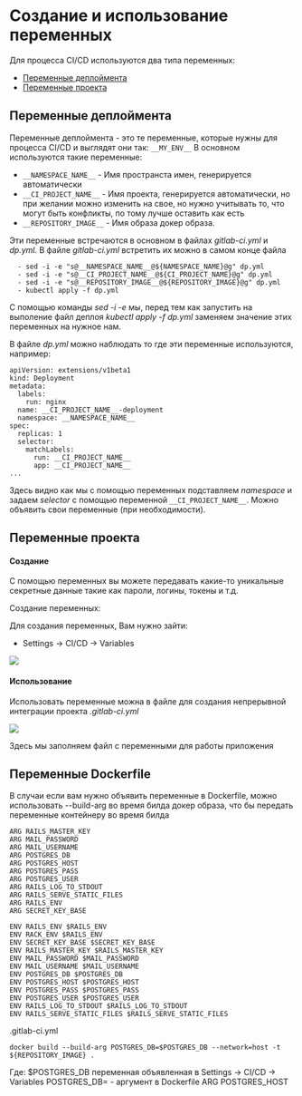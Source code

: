 # Создание и использование переменных

Для процесса CI/CD используются два типа переменных:

* [Переменные деплоймента](VARIABLES.MD#переменные-деплоймента)
* [Переменные проекта](VARIABLES.MD#переменные-проекта)


## Переменные деплоймента
Переменные деплоймента - это те переменные, которые нужны для процесса CI/CD и выглядят они так: `__MY_ENV__`
В основном используются такие переменные:

- `__NAMESPACE_NAME__` - Имя пространста имен, генерируется автоматически
- `__CI_PROJECT_NAME__` - Имя проекта, генерируется автоматически, но при желании можно изменить на свое, но нужно учитывать то, что могут быть конфликты, по тому лучше оставить как есть
- `__REPOSITORY_IMAGE__` - Имя образа докер образа.

Эти переменные встречаются в основном в файлах *gitlab-ci.yml* и *dp.yml*. В файле *gitlab-ci.yml* встретить их можно в самом конце файла
```
  - sed -i -e "s@__NAMESPACE_NAME__@${NAMESPACE_NAME}@g" dp.yml
  - sed -i -e "s@__CI_PROJECT_NAME__@${CI_PROJECT_NAME}@g" dp.yml
  - sed -i -e "s@__REPOSITORY_IMAGE__@${REPOSITORY_IMAGE}@g" dp.yml
  - kubectl apply -f dp.yml
```
С помощью команды *sed -i -e* мы, перед тем как запустить на выполение файл деплоя *kubectl apply -f dp.yml* заменяем значение этих переменных на нужное нам.

В файле *dp.yml* можно наблюдать то где эти переменные используются, например:

```
apiVersion: extensions/v1beta1
kind: Deployment
metadata:
  labels:
    run: nginx
  name: __CI_PROJECT_NAME__-deployment
  namespace: __NAMESPACE_NAME__
spec:
  replicas: 1
  selector:
    matchLabels:
      run: __CI_PROJECT_NAME__
      app: __CI_PROJECT_NAME__
...
```
Здесь видно как мы с помощью переменных подставляем *namespace* и задаем *selector* с помощью переменной `__CI_PROJECT_NAME__`. Можно объявить свои переменные  (при необходимости).

## Переменные проекта
#### Создание
С помощью переменных вы можете передавать какие-то уникальные секретные данные такие как пароли, логины, токены и т.д.

Создание переменных:

Для создания переменных, Вам нужно зайти:

- Settings → CI/CD → Variables

![](http://i.piccy.info/i9/8288006e59ac1bbd6578992059ff9551/1570102250/99038/1333933/variables.png)

#### Использование

Использовать переменные можна в файле для создания непрерывной интеграции проекта *.gitlab-ci.yml*

![](http://i.piccy.info/i9/c99bd746508325c216cf6aaf47a965fe/1570102688/62377/1333933/Snymok_ekrana_ot_2019_10_03_14_35_53.png)

Здесь мы заполняем файл с переменными для работы приложения


## Переменные Dockerfile

В случаи если вам нужно объявить переменные в Dockerfile, можно использовать --build-arg во время билда докер образа, что бы передать переменные контейнеру во время билда

```
ARG RAILS_MASTER_KEY
ARG MAIL_PASSWORD
ARG MAIL_USERNAME
ARG POSTGRES_DB
ARG POSTGRES_HOST
ARG POSTGRES_PASS
ARG POSTGRES_USER
ARG RAILS_LOG_TO_STDOUT
ARG RAILS_SERVE_STATIC_FILES
ARG RAILS_ENV
ARG SECRET_KEY_BASE

ENV RAILS_ENV $RAILS_ENV
ENV RACK_ENV $RAILS_ENV
ENV SECRET_KEY_BASE $SECRET_KEY_BASE
ENV RAILS_MASTER_KEY $RAILS_MASTER_KEY
ENV MAIL_PASSWORD $MAIL_PASSWORD
ENV MAIL_USERNAME $MAIL_USERNAME
ENV POSTGRES_DB $POSTGRES_DB
ENV POSTGRES_HOST $POSTGRES_HOST
ENV POSTGRES_PASS $POSTGRES_PASS
ENV POSTGRES_USER $POSTGRES_USER
ENV RAILS_LOG_TO_STDOUT $RAILS_LOG_TO_STDOUT
ENV RAILS_SERVE_STATIC_FILES $RAILS_SERVE_STATIC_FILES
```

.gitlab-ci.yml

```
docker build --build-arg POSTGRES_DB=$POSTGRES_DB --network=host -t ${REPOSITORY_IMAGE} .
```

Где:
$POSTGRES_DB переменная объявленная в  Settings → CI/CD → Variables
POSTGRES_DB= - аргумент в Dockerfile ARG POSTGRES_HOST
